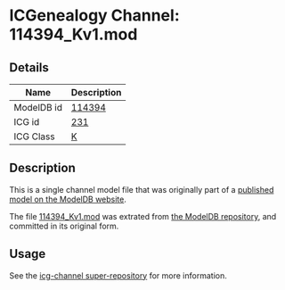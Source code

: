 # ICGenealogy Channel: 114394\_Kv1.mod

## Details

Name | Description
---- | -----------
ModelDB id | [114394](http://senselab.med.yale.edu/ModelDB/ShowModel.cshtml?model=114394)
ICG id | [231](http://icg.neurotheory.ox.ac.uk/channels/1/231)
ICG Class | [K](http://icg.neurotheory.ox.ac.uk/channels/1)

## Description

This is a single channel model file that was originally part of a [published model on the ModelDB website](http://senselab.med.yale.edu/mModelDB/ShowModel.cshtml?model=114394).

The file [114394\_Kv1.mod](114394_Kv1.mod) was extrated from [the ModelDB repository](http://senselab.med.yale.edu/ModelDB/ShowModel.cshtml?model=114394), and committed in its original form.

## Usage

See the [icg-channel super-repository](https://github.com/icgenealogy/icg-channels) for more information.